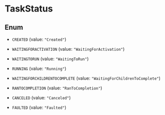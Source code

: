 

# TaskStatus

## Enum


* `CREATED` (value: `"Created"`)

* `WAITINGFORACTIVATION` (value: `"WaitingForActivation"`)

* `WAITINGTORUN` (value: `"WaitingToRun"`)

* `RUNNING` (value: `"Running"`)

* `WAITINGFORCHILDRENTOCOMPLETE` (value: `"WaitingForChildrenToComplete"`)

* `RANTOCOMPLETION` (value: `"RanToCompletion"`)

* `CANCELED` (value: `"Canceled"`)

* `FAULTED` (value: `"Faulted"`)



